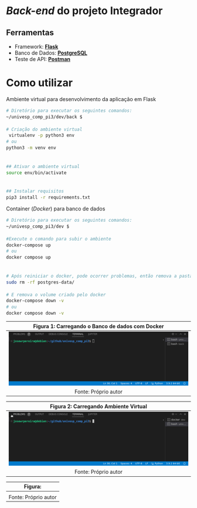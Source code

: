 # *Back-end* do projeto Integrador

## Ferramentas
* Framework: [**Flask**](https://flask.palletsprojects.com/en/2.2.x/)
* Banco de Dados: [**PostgreSQL**](https://www.postgresql.org/)
* Teste de API: [**Postman**](https://www.postman.com/)


# Como utilizar

Ambiente virtual para desenvolvimento da aplicação em Flask
```bash
# Diretório para executar os seguintes comandos:
~/univesp_comp_pi3/dev/back $

# Criação do ambiente virtual
 virtualenv -p python3 env
# ou
python3 -m venv env


## Ativar o ambiente virtual 
source env/bin/activate


## Instalar requisitos 
pip3 install -r requirements.txt
```


Container (*Docker*) para banco de dados

```bash
# Diretório para executar os seguintes comandos:
~/univesp_comp_pi3/dev $

#Execute o comando para subir o ambiente
docker-compose up
# ou 
docker compose up


# Após reiniciar o docker, pode ocorrer problemas, então remova a pasta
sudo rm -rf postgres-data/

# E remova o volume criado pelo docker
docker-compose down -v
# ou
docker compose down -v

```

| Figura 1: Carregando o Banco de dados com Docker|
|:-----:|
|![Docker](https://github.com/JoseWRPereira/univesp_comp_pi3/blob/4cdd3d0991841dc3b6a194a156f83b62c5ac0caf/dev/back/img/gif/01-docker_compose_up.gif)|
| Fonte: Próprio autor |


| Figura 2: Carregando Ambiente Virtual|
|:-------------------:|
|![Virtual environment](dev/back/img/gif/02-source_env_bin_activate.gif)|
|Fonte: Próprio autor |


| Figura: |
|:-------------------:|
||
|Fonte: Próprio autor |